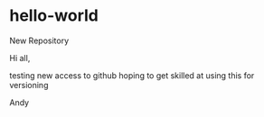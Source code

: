 # hello-world
New Repository

Hi all,

testing new access to github
hoping to get skilled at using this for versioning

Andy
